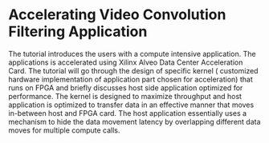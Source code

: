 # Accelerating Video Convolution Filtering Application
The tutorial introduces the users with a compute intensive application. The applications is accelerated using Xilinx Alveo Data Center Acceleration Card. The tutorial will go through the design of specific kernel ( customized hardware implementation of application part chosen for acceleration) that runs on FPGA and briefly discusses host side application optimized for performance. The kernel is designed to maximize throughput and host application is optimized to transfer data in an effective manner that moves in-between host and FPGA card. The host application essentially uses a mechanism to hide the data movement latency by overlapping different data moves for multiple compute calls.

